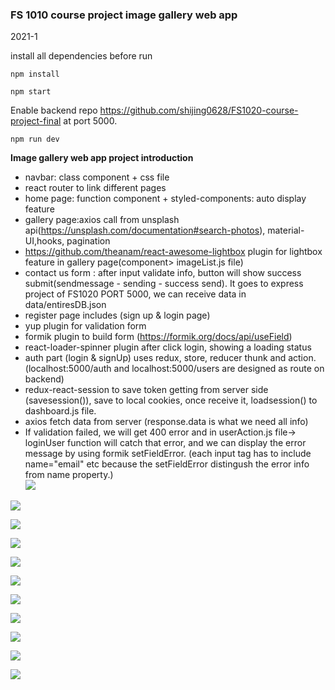 ### FS 1010 course project image gallery web app

2021-1

install all dependencies before run

```
npm install
```

```
npm start
```

Enable backend repo https://github.com/shijing0628/FS1020-course-project-final at port 5000.

```
npm run dev
```

**Image gallery web app project introduction**

- navbar: class component + css file
- react router to link different pages
- home page: function component + styled-components: auto display feature
- gallery page:axios call from unsplash api(https://unsplash.com/documentation#search-photos), material-UI,hooks, pagination
- https://github.com/theanam/react-awesome-lightbox plugin for lightbox feature in gallery page(component> imageList.js file)
- contact us form : after input validate info, button will show success submit(sendmessage - sending - success send). It goes to express project of FS1020 PORT 5000, we can receive data in data/entiresDB.json
- register page includes (sign up & login page)
- yup plugin for validation form
- formik plugin to build form (https://formik.org/docs/api/useField)
- react-loader-spinner plugin after click login, showing a loading status
- auth part (login & signUp) uses redux, store, reducer thunk and action. (localhost:5000/auth and localhost:5000/users are designed as route on backend)
- redux-react-session to save token getting from server side (savesession()), save to local cookies, once receive it, loadsession() to dashboard.js file.
- axios fetch data from server (response.data is what we need all info)
- If validation failed, we will get 400 error and in userAction.js file-> loginUser function will catch that error, and we can display the error message by using formik setFieldError. (each input tag has to include name="email" etc because the setFieldError distingush the error info from name property.)
  <br>
  ![](2021-01-20-19-52-16.png)
  <br>

![](2021-01-20-19-52-59.png)
<br>

![](2021-01-20-19-53-30.png)
<br>

![](2021-01-20-19-53-59.png)
<br>

![](2021-01-21-12-05-01.png)
<br>

![](2021-01-22-10-13-30.png)
<br>

![](2021-01-24-10-12-19.png)
<br>

![](2021-01-22-10-15-47.png)
<br>

![](2021-01-24-10-13-44.png)
<br>

![](2021-01-24-10-14-22.png)
<br>

![](2021-01-24-10-14-47.png)
